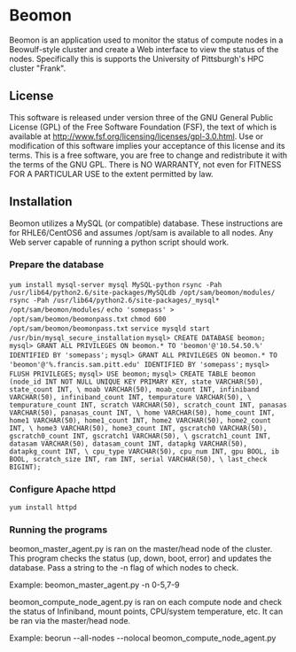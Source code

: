 Beomon
======

Beomon is an application used to monitor the status of compute nodes in a
Beowulf-style cluster and create a Web interface to view the status of the
nodes.  Specifically this is supports the University of Pittsburgh's HPC 
cluster "Frank".

License
-------

This software is released under version three of the GNU General Public License (GPL) of the
Free Software Foundation (FSF), the text of which is available at http://www.fsf.org/licensing/licenses/gpl-3.0.html.
Use or modification of this software implies your acceptance of this license and its terms.
This is a free software, you are free to change and redistribute it with the terms of the GNU GPL.
There is NO WARRANTY, not even for FITNESS FOR A PARTICULAR USE to the extent permitted by law.

Installation
------------

Beomon utilizes a MySQL (or compatible) database.  These instructions are for
RHLE6/CentOS6 and assumes /opt/sam is available to all nodes.  Any Web server
capable of running a python script should work.

### Prepare the database
`yum install mysql-server mysql MySQL-python`
`rsync -Pah /usr/lib64/python2.6/site-packages/MySQLdb /opt/sam/beomon/modules/`
`rsync -Pah /usr/lib64/python2.6/site-packages/_mysql* /opt/sam/beomon/modules/`
`echo 'somepass' > /opt/sam/beomon/beomonpass.txt`
`chmod 600 /opt/sam/beomon/beomonpass.txt`
`service mysqld start`
`/usr/bin/mysql_secure_installation`
`mysql> CREATE DATABASE beomon;`
`mysql> GRANT ALL PRIVILEGES ON beomon.* TO 'beomon'@'10.54.50.%' IDENTIFIED BY 'somepass';`
`mysql> GRANT ALL PRIVILEGES ON beomon.* TO 'beomon'@'%.francis.sam.pitt.edu' IDENTIFIED BY 'somepass';`
`mysql> FLUSH PRIVILEGES;`
`mysql> USE beomon;`
`mysql> CREATE TABLE beomon (node_id INT NOT NULL UNIQUE KEY PRIMARY KEY, state VARCHAR(50), state_count INT, \
moab VARCHAR(50), moab_count INT, infiniband VARCHAR(50), infiniband_count INT, tempurature VARCHAR(50), \
tempurature_count INT, scratch VARCHAR(50), scratch_count INT, panasas VARCHAR(50), panasas_count INT, \
home VARCHAR(50), home_count INT, home1 VARCHAR(50), home1_count INT, home2 VARCHAR(50), home2_count INT, \
home3 VARCHAR(50), home3_count INT, gscratch0 VARCHAR(50), gscratch0_count INT, gscratch1 VARCHAR(50), \
gscratch1_count INT, datasam VARCHAR(50), datasam_count INT, datapkg VARCHAR(50), datapkg_count INT, \
cpu_type VARCHAR(50), cpu_num INT, gpu BOOL, ib BOOL, scratch_size INT, ram INT, serial VARCHAR(50), \
last_check BIGINT);`


### Configure Apache httpd

`yum install httpd`


### Running the programs

beomon_master_agent.py is ran on the master/head node of the cluster.  This 
program checks the status (up, down, boot, error) and updates the database.
Pass a string to the -n flag of which nodes to check.

Example: beomon_master_agent.py -n 0-5,7-9

beomon_compute_node_agent.py is ran on each compute node and check the status
of Infiniband, mount points, CPU/system temperature, etc.  It can be ran via
the master/head node.

Example: beorun --all-nodes --nolocal beomon_compute_node_agent.py
